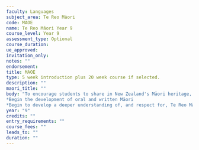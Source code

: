 ```yaml
---
faculty: Languages
subject_area: Te Reo Māori
code: MAOE
name: Te Reo Māori Year 9
course_level: Year 9
assessment_type: Optional
course_duration: 
ue_approved: 
invitation_only: 
notes: ""
endorsement: 
title: MAOE
type: 5 week introduction plus 20 week course if selected.
description: ""
maori_title: ""
body: "To encourage students to share in New Zealand's Māori heritage, arts and crafts. The course will enable them to:
*Begin the development of oral and written Māori
*Begin to develop a deeper understanding of, and respect for, Te Reo Māori me ona tikanga"
year: "9"
credits: ""
entry_requirements: ""
course_fees: ""
leads_to: ""
duration: ""
---
```

